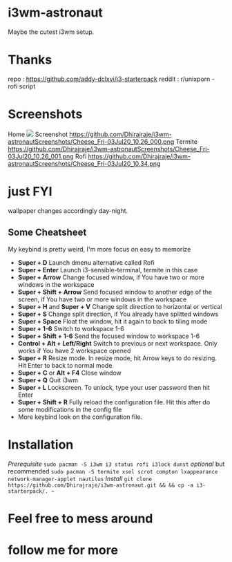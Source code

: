 # i3wm-astronaut
Maybe the cutest i3wm setup.

# Thanks
repo : https://github.com/addy-dclxvi/i3-starterpack
reddit : r/unixporn - rofi script

# Screenshots
Home
<img src="https://github.com/Dhirajraje/i3wm-astronautScreenshots/Cheese_Fri-03Jul20_10.26.png">
Screenshot
https://github.com/Dhirajraje/i3wm-astronautScreenshots/Cheese_Fri-03Jul20_10.26_000.png
Termite
https://github.com/Dhirajraje/i3wm-astronautScreenshots/Cheese_Fri-03Jul20_10.26_001.png
Rofi
https://github.com/Dhirajraje/i3wm-astronautScreenshots/Cheese_Fri-03Jul20_10.34.png

# just FYI
  wallpaper changes accordingly day-night.
  
  
  ## Some Cheatsheet
My keybind is pretty weird, I'm more focus on easy to memorize <br />
- **Super + D** Launch dmenu alternative called Rofi
- **Super + Enter** Launch i3-sensible-terminal, termite in this case
- **Super + Arrow** Change focused window, if You have two or more windows in the workspace
- **Super + Shift + Arrow** Send focused window to another edge of the screen, if You have two or more windows in the workspace
- **Super + H** and **Super + V** Change split direction to horizontal or vertical
- **Super + S** Change split direction, if You already have splitted windows
- **Super + Space** Float the window, hit it again to back to tiling mode
- **Super + 1-6** Switch to workspace 1-6
- **Super + Shift + 1-6** Send the focused window to workspace 1-6 
- **Control + Alt + Left/Right** Switch to previous or next workspace. Only works if You have 2 workspace opened
- **Super + R** Resize mode. In resize mode, hit Arrow keys to do resizing. Hit Enter to back to normal mode
- **Super + C** or **Alt + F4** Close window
- **Super + Q** Quit i3wm
- **Super + L** Lockscreen. To unlock, type your user password then hit Enter
- **Super + Shift + R** Fully reload the configuration file. Hit this after do some modifications in the config file
- More keybind look on the configuration file.


# Installation
  *Prerequisite*
  `sudo pacman -S i3wm i3 status rofi i3lock dunst`
  *optional* but recommended
  `sudo pacman -S termite xsel scrot compton lxappearance network-manager-applet nautilus`
  *Install*
  `git clone https://github.com/Dhirajraje/i3wm-astronaut.git && && cp -a i3-starterpack/. ~`
  
# Feel free to mess around
# follow me for more 
